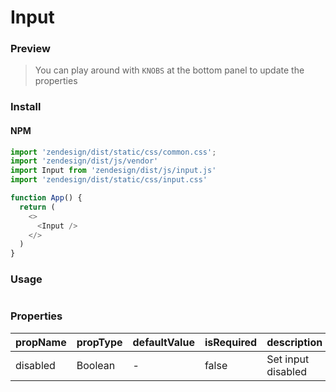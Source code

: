 # Input

### Preview

> You can play around with `KNOBS` at the bottom panel to update the properties

<!-- STORY -->

### Install

#### NPM

```js
import 'zendesign/dist/static/css/common.css';
import 'zendesign/dist/js/vendor'
import Input from 'zendesign/dist/js/input.js'
import 'zendesign/dist/static/css/input.css'
```

```js
function App() {
  return (
    <>
      <Input />
    </>
  )
}
```

### Usage

```js
```

### Properties

| propName   | propType | defaultValue | isRequired | description                                                                                |
| ---------- | -------- | ------------ | ---------- | ------------------------------------------------------------------------------------------ |
| disabled    | Boolean  | -        | false      | Set input disabled                                                                       |

